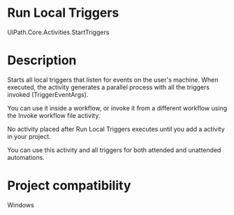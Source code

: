 ﻿# Run Local Triggers

UiPath.Core.Activities.StartTriggers

# Description

Starts all local triggers that listen for events on the user's machine. When executed, the activity generates a parallel process with all the triggers invoked (TriggerEventArgs).

You can use it inside a workflow, or invoke it from a different workflow using the Invoke workflow file activity.

No activity placed after Run Local Triggers executes until you add a  activity in your project.

You can use this activity and all triggers for both attended and unattended automations.

# Project compatibility

Windows
